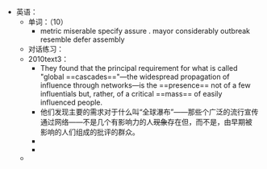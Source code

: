 - 英语：
	- 单词：（10）
		- metric
		  miserable
		  specify
		  assure .
		  mayor
		  considerably
		  outbreak
		  resemble
		  defer
		  assembly
	- 对话练习：
	- 2010text3：
		- They found that the principal requirement for what is called "global ==cascades=="—the widespread propagation of influence through networks—is the ==presence== not of a few influentials but, rather, of a critical ==mass== of easily influenced people.
		- 他们发现主要的需求对于什么叫“全球瀑布”——那些个广泛的流行宣传通过网络——不是几个有影响力的人~~现象~~存在但，而不是，由早期被影响的人们组成的批评的群众。
		-
		-
	-